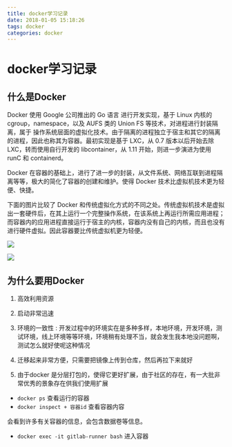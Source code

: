 ```yaml
---
title: docker学习记录
date: 2018-01-05 15:18:26
tags: docker
categories: docker
---
```


# docker学习记录

## 什么是Docker

Docker 使用 Google 公司推出的 Go 语言 进行开发实现，基于 Linux 内核的 cgroup，namespace，以及 AUFS 类的 Union FS 等技术，对进程进行封装隔离，属于 操作系统层面的虚拟化技术。由于隔离的进程独立于宿主和其它的隔离的进程，因此也称其为容器。最初实现是基于 LXC，从 0.7 版本以后开始去除 LXC，转而使用自行开发的 libcontainer，从 1.11 开始，则进一步演进为使用 runC 和 containerd。

Docker 在容器的基础上，进行了进一步的封装，从文件系统、网络互联到进程隔离等等，极大的简化了容器的创建和维护。使得 Docker 技术比虚拟机技术更为轻便、快捷。

下面的图片比较了 Docker 和传统虚拟化方式的不同之处。传统虚拟机技术是虚拟出一套硬件后，在其上运行一个完整操作系统，在该系统上再运行所需应用进程；而容器内的应用进程直接运行于宿主的内核，容器内没有自己的内核，而且也没有进行硬件虚拟。因此容器要比传统虚拟机更为轻便。

![](https://raw.githubusercontent.com/yeasy/docker_practice/master/introduction/_images/virtualization.png)

![](https://raw.githubusercontent.com/yeasy/docker_practice/master/introduction/_images/docker.png)

## 为什么要用Docker

1. 高效利用资源

2. 启动非常迅速

3. 环境的一致性 : 开发过程中的环境实在是多种多样，本地环境，开发环境，测试环境，线上环境等等环境，环境稍有处理不当，就会发生我本地没问题啊，测试怎么就好使呢这种情况

4. 迁移起来非常方便，只需要把镜像上传到仓库，然后再拉下来就好

5. 由于docker 是分层打包的，使得它更好扩展，由于社区的存在，有一大批非常优秀的景象存在供我们使用扩展











- ``docker ps`` 查看运行的容器
- ``docker inspect + 容器id`` 查看容器内容

会看到许多有关容器的信息，会包含数据卷等信息。

- ``docker exec -it gitlab-runner bash`` 进入容器
